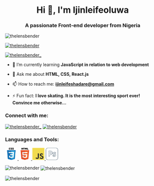 <h1 align="center">Hi 👋, I'm Ijinleifeoluwa</h1>
<h3 align="center">A passionate Front-end developer from Nigeria</h3>

<p align="left"> <img src="https://komarev.com/ghpvc/?username=thelensbender&label=Profile%20views&color=0e75b6&style=flat" alt="thelensbender" /> </p>

<p align="left"> <a href="https://github.com/ryo-ma/github-profile-trophy"><img src="https://github-profile-trophy.vercel.app/?username=thelensbender" alt="thelensbender" /></a> </p>

<p align="left"> <a href="https://twitter.com/thelensbender_" target="blank"><img src="https://img.shields.io/twitter/follow/thelensbender_?logo=twitter&style=for-the-badge" alt="thelensbender_" /></a> </p>

- 🌱 I’m currently learning **JavaScript in relation to web development**

- 💬 Ask me about **HTML, CSS, React.js**

- 📫 How to reach me: **ijinleifeshadare@gmail.com**

- ⚡ Fun fact: **I love skating. It is the most interesting sport ever! Convince me otherwise...**

<h3 align="left">Connect with me:</h3>
<p align="left">
<a href="https://twitter.com/thelensbender_" target="blank"><img align="center" src="https://raw.githubusercontent.com/rahuldkjain/github-profile-readme-generator/master/src/images/icons/Social/twitter.svg" alt="thelensbender_" height="30" width="40" /></a>
<a href="https://instagram.com/thelensbender" target="blank"><img align="center" src="https://raw.githubusercontent.com/rahuldkjain/github-profile-readme-generator/master/src/images/icons/Social/instagram.svg" alt="thelensbender" height="30" width="40" /></a>
</p>

<h3 align="left">Languages and Tools:</h3>
<p align="left"> <a href="https://www.w3schools.com/css/" target="_blank" rel="noreferrer"> <img src="https://raw.githubusercontent.com/devicons/devicon/master/icons/css3/css3-original-wordmark.svg" alt="css3" width="40" height="40"/> </a> <a href="https://www.w3.org/html/" target="_blank" rel="noreferrer"> <img src="https://raw.githubusercontent.com/devicons/devicon/master/icons/html5/html5-original-wordmark.svg" alt="html5" width="40" height="40"/> </a> <a href="https://developer.mozilla.org/en-US/docs/Web/JavaScript" target="_blank" rel="noreferrer"> <img src="https://raw.githubusercontent.com/devicons/devicon/master/icons/javascript/javascript-original.svg" alt="javascript" width="40" height="40"/> </a> <a href="https://www.photoshop.com/en" target="_blank" rel="noreferrer"> <img src="https://raw.githubusercontent.com/devicons/devicon/master/icons/photoshop/photoshop-line.svg" alt="photoshop" width="40" height="40"/> </a> </p>

<p><img align="left" src="https://github-readme-stats.vercel.app/api/top-langs?username=thelensbender&show_icons=true&locale=en&layout=compact" alt="thelensbender" /></p>

<p>&nbsp;<img align="center" src="https://github-readme-stats.vercel.app/api?username=thelensbender&show_icons=true&locale=en" alt="thelensbender" /></p>

<p><img align="center" src="https://github-readme-streak-stats.herokuapp.com/?user=thelensbender&" alt="thelensbender" /></p>
